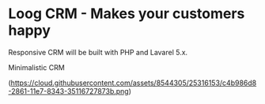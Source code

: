 # Loog CRM - Makes your customers happy

Responsive CRM will be built with PHP and Lavarel 5.x.

Minimalistic CRM

(https://cloud.githubusercontent.com/assets/8544305/25316153/c4b986d8-2861-11e7-8343-35116727873b.png)
